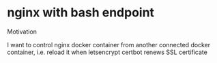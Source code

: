 nginx with bash endpoint
========================

Motivation

I want to control nginx docker container from another connected docker
container, i.e. reload it when letsencrypt certbot renews SSL certificate
